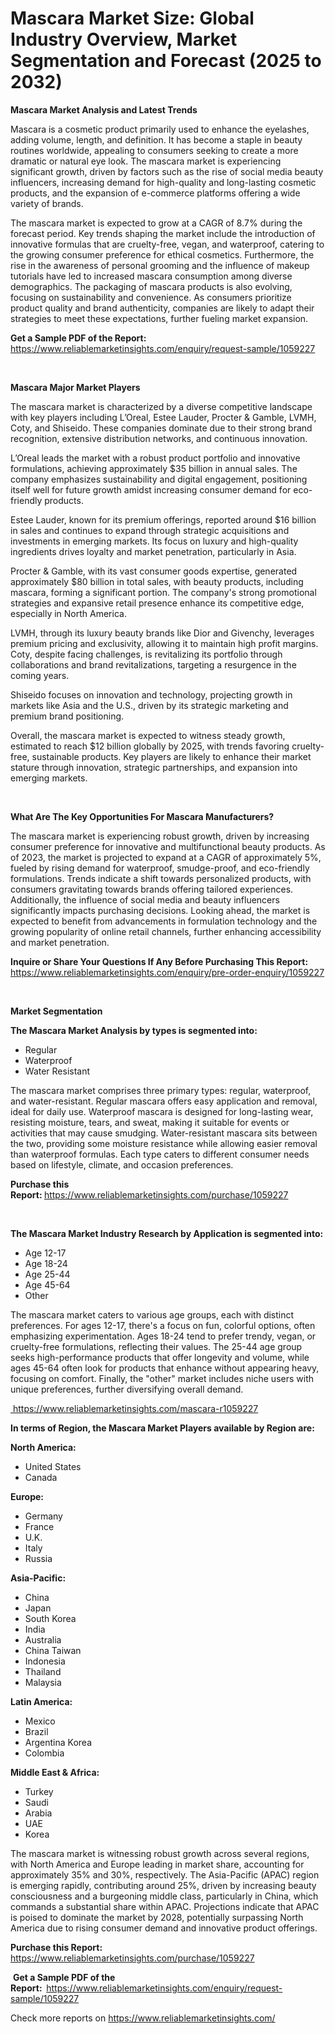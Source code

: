 <p><h1>Mascara Market Size: Global Industry Overview, Market Segmentation and Forecast (2025 to 2032)</h1></p><p><strong>Mascara Market Analysis and Latest Trends</strong></p>
<p><p>Mascara is a cosmetic product primarily used to enhance the eyelashes, adding volume, length, and definition. It has become a staple in beauty routines worldwide, appealing to consumers seeking to create a more dramatic or natural eye look. The mascara market is experiencing significant growth, driven by factors such as the rise of social media beauty influencers, increasing demand for high-quality and long-lasting cosmetic products, and the expansion of e-commerce platforms offering a wide variety of brands.</p><p>The mascara market is expected to grow at a CAGR of 8.7% during the forecast period. Key trends shaping the market include the introduction of innovative formulas that are cruelty-free, vegan, and waterproof, catering to the growing consumer preference for ethical cosmetics. Furthermore, the rise in the awareness of personal grooming and the influence of makeup tutorials have led to increased mascara consumption among diverse demographics. The packaging of mascara products is also evolving, focusing on sustainability and convenience. As consumers prioritize product quality and brand authenticity, companies are likely to adapt their strategies to meet these expectations, further fueling market expansion.</p></p>
<p><strong>Get a Sample PDF of the Report:&nbsp;</strong> <a href="https://www.reliablemarketinsights.com/enquiry/request-sample/1059227?utm_campaign=3293&utm_medium=2&utm_source=Github&utm_content=ia&utm_term=04042025&utm_id=mascara">https://www.reliablemarketinsights.com/enquiry/request-sample/1059227</a></p>
<p>&nbsp;</p>
<p><strong>Mascara Major Market Players</strong></p>
<p><p>The mascara market is characterized by a diverse competitive landscape with key players including L’Oreal, Estee Lauder, Procter & Gamble, LVMH, Coty, and Shiseido. These companies dominate due to their strong brand recognition, extensive distribution networks, and continuous innovation.</p><p>L’Oreal leads the market with a robust product portfolio and innovative formulations, achieving approximately $35 billion in annual sales. The company emphasizes sustainability and digital engagement, positioning itself well for future growth amidst increasing consumer demand for eco-friendly products.</p><p>Estee Lauder, known for its premium offerings, reported around $16 billion in sales and continues to expand through strategic acquisitions and investments in emerging markets. Its focus on luxury and high-quality ingredients drives loyalty and market penetration, particularly in Asia.</p><p>Procter & Gamble, with its vast consumer goods expertise, generated approximately $80 billion in total sales, with beauty products, including mascara, forming a significant portion. The company's strong promotional strategies and expansive retail presence enhance its competitive edge, especially in North America.</p><p>LVMH, through its luxury beauty brands like Dior and Givenchy, leverages premium pricing and exclusivity, allowing it to maintain high profit margins. Coty, despite facing challenges, is revitalizing its portfolio through collaborations and brand revitalizations, targeting a resurgence in the coming years.</p><p>Shiseido focuses on innovation and technology, projecting growth in markets like Asia and the U.S., driven by its strategic marketing and premium brand positioning.</p><p>Overall, the mascara market is expected to witness steady growth, estimated to reach $12 billion globally by 2025, with trends favoring cruelty-free, sustainable products. Key players are likely to enhance their market stature through innovation, strategic partnerships, and expansion into emerging markets.</p></p>
<p>&nbsp;</p>
<p><strong>What Are The Key Opportunities For Mascara Manufacturers?</strong></p>
<p><p>The mascara market is experiencing robust growth, driven by increasing consumer preference for innovative and multifunctional beauty products. As of 2023, the market is projected to expand at a CAGR of approximately 5%, fueled by rising demand for waterproof, smudge-proof, and eco-friendly formulations. Trends indicate a shift towards personalized products, with consumers gravitating towards brands offering tailored experiences. Additionally, the influence of social media and beauty influencers significantly impacts purchasing decisions. Looking ahead, the market is expected to benefit from advancements in formulation technology and the growing popularity of online retail channels, further enhancing accessibility and market penetration.</p></p>
<p><strong>Inquire or Share Your Questions If Any Before Purchasing This Report:</strong> <a href="https://www.reliablemarketinsights.com/enquiry/pre-order-enquiry/1059227?utm_campaign=3293&utm_medium=2&utm_source=Github&utm_content=ia&utm_term=04042025&utm_id=mascara">https://www.reliablemarketinsights.com/enquiry/pre-order-enquiry/1059227</a></p>
<p>&nbsp;</p>
<p><strong>Market Segmentation</strong></p>
<p><strong>The Mascara Market Analysis by types is segmented into:</strong></p>
<p><ul><li>Regular</li><li>Waterproof</li><li>Water Resistant</li></ul></p>
<p><p>The mascara market comprises three primary types: regular, waterproof, and water-resistant. Regular mascara offers easy application and removal, ideal for daily use. Waterproof mascara is designed for long-lasting wear, resisting moisture, tears, and sweat, making it suitable for events or activities that may cause smudging. Water-resistant mascara sits between the two, providing some moisture resistance while allowing easier removal than waterproof formulas. Each type caters to different consumer needs based on lifestyle, climate, and occasion preferences.</p></p>
<p><strong>Purchase this Report:&nbsp;</strong><a href="https://www.reliablemarketinsights.com/purchase/1059227?utm_campaign=3293&utm_medium=2&utm_source=Github&utm_content=ia&utm_term=04042025&utm_id=mascara">https://www.reliablemarketinsights.com/purchase/1059227</a></p>
<p>&nbsp;</p>
<p><strong>The Mascara Market Industry Research by Application is segmented into:</strong></p>
<p><ul><li>Age 12-17</li><li>Age 18-24</li><li>Age 25-44</li><li>Age 45-64</li><li>Other</li></ul></p>
<p><p>The mascara market caters to various age groups, each with distinct preferences. For ages 12-17, there's a focus on fun, colorful options, often emphasizing experimentation. Ages 18-24 tend to prefer trendy, vegan, or cruelty-free formulations, reflecting their values. The 25-44 age group seeks high-performance products that offer longevity and volume, while ages 45-64 often look for products that enhance without appearing heavy, focusing on comfort. Finally, the "other" market includes niche users with unique preferences, further diversifying overall demand.</p></p>
<p><a href="https://www.reliablemarketinsights.com/mascara-r1059227?utm_campaign=3293&utm_medium=2&utm_source=Github&utm_content=ia&utm_term=04042025&utm_id=mascara">&nbsp;https://www.reliablemarketinsights.com/mascara-r1059227</a></p>
<p><strong>In terms of Region, the Mascara Market Players available by Region are:</strong></p>
<p>
    <p> <strong> North America: </strong>
        <ul>
            <li>United States</li>
            <li>Canada</li>
        </ul>
        </p> 
    <p> <strong> Europe: </strong>
        <ul>
            <li>Germany</li>
            <li>France</li>
            <li>U.K.</li>
            <li>Italy</li>
            <li>Russia</li>
        </ul>
        </p> 
    <p> <strong> Asia-Pacific: </strong>
        <ul>
            <li>China</li>
            <li>Japan</li>
            <li>South Korea</li>
            <li>India</li>
            <li>Australia</li>
            <li>China Taiwan</li>
            <li>Indonesia</li>
            <li>Thailand</li>
            <li>Malaysia</li>
        </ul>
        </p> 
    <p> <strong> Latin America: </strong>
        <ul>
            <li>Mexico</li>
            <li>Brazil</li>
            <li>Argentina Korea</li>
            <li>Colombia</li>
        </ul>
        </p> 
    <p> <strong> Middle East & Africa: </strong>
        <ul>
            <li>Turkey</li>
            <li>Saudi</li>
            <li>Arabia</li>
            <li>UAE</li>
            <li>Korea</li>
        </ul>
    </p>
    </p>
<p><p>The mascara market is witnessing robust growth across several regions, with North America and Europe leading in market share, accounting for approximately 35% and 30%, respectively. The Asia-Pacific (APAC) region is emerging rapidly, contributing around 25%, driven by increasing beauty consciousness and a burgeoning middle class, particularly in China, which commands a substantial share within APAC. Projections indicate that APAC is poised to dominate the market by 2028, potentially surpassing North America due to rising consumer demand and innovative product offerings.</p></p>
<p><strong>Purchase this Report: </strong><a href="https://www.reliablemarketinsights.com/purchase/1059227?utm_campaign=3293&utm_medium=2&utm_source=Github&utm_content=ia&utm_term=04042025&utm_id=mascara">https://www.reliablemarketinsights.com/purchase/1059227</a></p>
<p>&nbsp;<strong>Get a Sample PDF of the Report:&nbsp;&nbsp;</strong><a href="https://www.reliablemarketinsights.com/enquiry/request-sample/1059227?utm_campaign=3293&utm_medium=2&utm_source=Github&utm_content=ia&utm_term=04042025&utm_id=mascara">https://www.reliablemarketinsights.com/enquiry/request-sample/1059227</a></p>
<p><strong></strong></p>
<p>Check more reports on <a href="https://www.reliablemarketinsights.com/?utm_campaign=3293&utm_medium=2&utm_source=Github&utm_content=ia&utm_term=04042025&utm_id=mascara">https://www.reliablemarketinsights.com/</a></p>